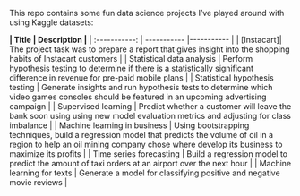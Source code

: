 This repo contains some fun data science projects I’ve played around with using Kaggle datasets:

**| Title | Description |**
| :-----------: | ----------- |----------- |
| [Instacart]| The project task was to prepare a report that gives insight into the shopping habits of Instacart customers |
| Statistical data analysis | Perform hypothesis testing to determine if there is a statistically significant difference in revenue for pre-paid mobile plans |
| Statistical hypothesis testing | Generate insights and run hypothesis tests to determine which video games consoles should be featured in an upcoming advertising campaign |
| Supervised learning | Predict whether a customer will leave the bank soon using using new model evaluation metrics and adjusting for class imbalance |
| Machine learning in business | Using bootstrapping techniques, build a regression model that predicts the volume of oil in a region to help an oil mining company chose where develop its business to maximize its profits |
| Time series forecasting | Build a regression model to predict the amount of taxi orders at an airport over the next hour |
| Machine learning for texts | Generate a model for classifying positive and negative movie reviews |


